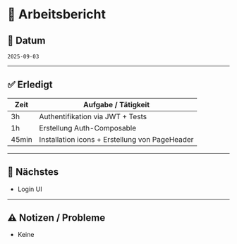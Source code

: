 # 📝 Arbeitsbericht

## 📅 Datum
`2025-09-03`

---

## ✅ Erledigt
| Zeit | Aufgabe / Tätigkeit |
|------|--------------------|
| 3h | Authentifikation via JWT + Tests |
| 1h | Erstellung Auth-Composable |
| 45min | Installation icons + Erstellung von PageHeader |

---

## 🚧 Nächstes
- Login UI

---

## ⚠️ Notizen / Probleme
- Keine
